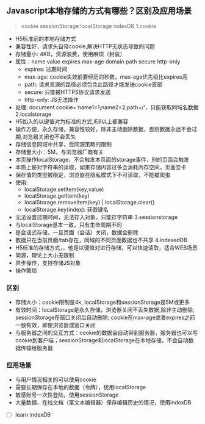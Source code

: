## Javascript本地存储的方式有哪些？区别及应用场景
> cookie sessionStorage localStorage indexDB
1.cookie
  - H5标准前的本地存储方式
  - 兼容性好，请求头自带cookie,解决HTTP无状态导致的问题
  - 存储量小: 4KB，资源浪费，使用麻烦（封装）
  - 属性：name value expires max-age domain path secure http-only
    - expires: 过期时间
    - max-age: cookie失效前要经历的秒数，max-age优先级比expires高
    - path: 请求资源的路径必须包含此路径才能发送cookie首部
    - secure: 只能被HTTPS协议请求发送
    - http-only: JS无法操作
  - 处理: document.cookie='name1=1;name2=2;path=/'，只能获取同域名数据
2.localstorage
  - H5加入的以键值对为标准的方式,IE8以上都兼容
  - 操作方便，永久存储，兼容性较好，除非主动删除数据，否则数据永远不会过期,浏览器关闭也不会丢失
  - 存储信息同域中共享，受同源策略的限制
  - 存储量大小：5M，与浏览器厂商有关
  - 本页操作localStorage，不会触发本页面的storage事件，别的页面会触发
  - 本质上是对字符串的读取，如果存储内容过多会消耗内存空间，页面变卡
  - 保存值的类型被限定，浏览器在隐私模式下不可读取，不能被爬虫
  - 使用: 
    - localStorage.setItem(key,value)
    - localStorage.getItem(key)
    - localStorage.removeItem(key) | localStorage.clear()
    - localStorage.key(index): 获取键名
  - 无法设置过期时间，无法存入对象，只能存字符串
3.sessionstorage
  - 与localStorage基本一致，只有生命周期不同
  - 是会话式存储，一旦页面（会话）关闭，数据会删除
  - 数据只在当前页面/tab存在，同域的不同页面数据也不共享
4.indexedDB
  - H5标准的存储方式，，他是以键值对进行存储，可以快速读取，适合WEB场景
  - 同源，理论上大小无限制
  - 异步操作，支持存储JS对象
  - 操作繁琐

### 区别
- 存储大小：cookie限制是4k, localStorage和sessionStorage是5M或更多
- 有效时间：localStorage是永久存储，浏览器关闭不丢失数据,除非主动删除; sessionStorage在窗口关闭后自动删除; cookie在max-age或者expires之前一致有效，即使浏览器或窗口关闭
- 与服务器之间的交互方式：cookie的数据会自动带到服务器，服务器也可以写cookie到客户端；sessionStorage和localStorage在本地存储，不会自动数据传输给服务器

### 应用场景
- 与用户情况相关的可以使用cookie
- 需要长期保存在本地的数据（令牌），使用localStorage
- 敏感账号一次性登陆，使用sessionStorage
- 大量数据，在线文档（富文本编辑器）保存编辑历史的情况，使用indexDB

- [ ] learn indexDB
